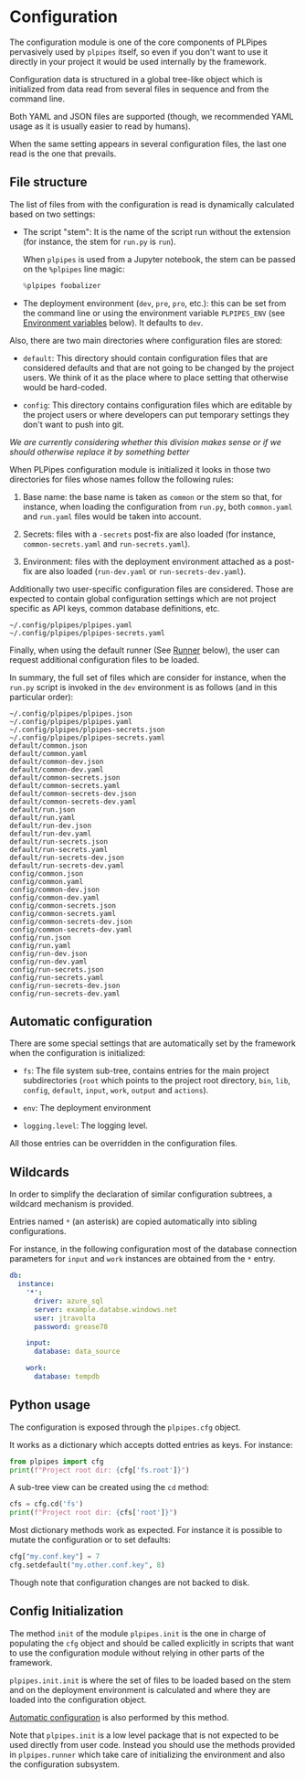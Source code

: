 # Configuration

The configuration module is one of the core components of PLPipes
pervasively used by `plpipes` itself, so even if you don't want to use
it directly in your project it would be used internally by the
framework.

Configuration data is structured in a global tree-like object which is
initialized from data read from several files in sequence and from the
command line.

Both YAML and JSON files are supported (though, we recommended YAML
usage as it is usually easier to read by humans).

When the same setting appears in several configuration files, the last
one read is the one that prevails.

## File structure

The list of files from with the configuration is read is dynamically
calculated based on two settings:

* The script "stem": It is the name of the script run without the
    extension (for instance, the stem for `run.py` is `run`).

    When `plpipes` is used from a Jupyter notebook, the stem can be
    passed on the `%plpipes` line magic:

    ```python
    %plpipes foobalizer
    ```

- The deployment environment (`dev`, `pre`, `pro`, etc.): this can be
    set from the command line or using the environment variable
    `PLPIPES_ENV` (see [Environment variables](#Environment-variables)
    below). It defaults to `dev`.

Also, there are two main directories where configuration files are
stored:

- `default`: This directory should contain configuration files that
    are considered defaults and that are not going to be changed by the
    project users. We think of it as the place where to place setting
    that otherwise would be hard-coded.

- `config`: This directory contains configuration files which are
    editable by the project users or where developers can put temporary
    settings they don't want to push into git.

*We are currently considering whether this division makes sense or if
we should otherwise replace it by something better*

When PLPipes configuration module is initialized it looks in those two
directories for files whose names follow the following rules:

1. Base name: the base name is taken as `common` or the stem so that,
    for instance, when loading the configuration from `run.py`, both
    `common.yaml` and `run.yaml` files would be taken into account.

2. Secrets: files with a `-secrets` post-fix are also loaded (for
    instance, `common-secrets.yaml` and `run-secrets.yaml`).

2. Environment: files with the deployment environment attached as a
    post-fix are also loaded (`run-dev.yaml` or `run-secrets-dev.yaml`).

Additionally two user-specific configuration files are
considered. Those are expected to contain global configuration
settings which are not project specific as API keys, common database
definitions, etc.

```
~/.config/plpipes/plpipes.yaml
~/.config/plpipes/plpipes-secrets.yaml
```

Finally, when using the default runner (See [Runner](#Runner) below),
the user can request additional configuration files to be loaded.

In summary, the full set of files which are consider for instance,
when the `run.py` script is invoked in the `dev` environment is as
follows (and in this particular order):

```
~/.config/plpipes/plpipes.json
~/.config/plpipes/plpipes.yaml
~/.config/plpipes/plpipes-secrets.json
~/.config/plpipes/plpipes-secrets.yaml
default/common.json
default/common.yaml
default/common-dev.json
default/common-dev.yaml
default/common-secrets.json
default/common-secrets.yaml
default/common-secrets-dev.json
default/common-secrets-dev.yaml
default/run.json
default/run.yaml
default/run-dev.json
default/run-dev.yaml
default/run-secrets.json
default/run-secrets.yaml
default/run-secrets-dev.json
default/run-secrets-dev.yaml
config/common.json
config/common.yaml
config/common-dev.json
config/common-dev.yaml
config/common-secrets.json
config/common-secrets.yaml
config/common-secrets-dev.json
config/common-secrets-dev.yaml
config/run.json
config/run.yaml
config/run-dev.json
config/run-dev.yaml
config/run-secrets.json
config/run-secrets.yaml
config/run-secrets-dev.json
config/run-secrets-dev.yaml
```

## Automatic configuration

There are some special settings that are automatically set by the
framework when the configuration is initialized:

- `fs`: The file system sub-tree, contains entries for the main project
    subdirectories (`root` which points to the project root directory,
    `bin`, `lib`, `config`, `default`, `input`, `work`, `output` and
    `actions`).

- `env`: The deployment environment

- `logging.level`: The logging level.

All those entries can be overridden in the configuration files.

## Wildcards

In order to simplify the declaration of similar configuration
subtrees, a wildcard mechanism is provided.

Entries named `*` (an asterisk) are copied automatically into sibling
configurations.

For instance, in the following configuration most of the database
connection parameters for `input` and `work` instances are obtained
from the `*` entry.

```yaml
db:
  instance:
    '*':
      driver: azure_sql
      server: example.databse.windows.net
      user: jtravolta
      password: grease78

    input:
      database: data_source

    work:
      database: tempdb
```

## Python usage

The configuration is exposed through the `plpipes.cfg` object.

It works as a dictionary which accepts dotted entries as keys. For
instance:

```python
from plpipes import cfg
print(f"Project root dir: {cfg['fs.root']}")
```

A sub-tree view can be created using the `cd` method:

```python
cfs = cfg.cd('fs')
print(f"Project root dir: {cfs['root']}")
```

Most dictionary methods work as expected. For instance it is possible
to mutate the configuration or to set defaults:

```python
cfg["my.conf.key"] = 7
cfg.setdefault("my.other.conf.key", 8)
```

Though note that configuration changes are not backed to disk.

## Config Initialization

The method `init` of the module `plpipes.init` is the one in charge of
populating the `cfg` object and should be called explicitly in scripts
that want to use the configuration module without relying in other
parts of the framework.

`plpipes.init.init` is where the set of files to be loaded based on
the stem and on the deployment environment is calculated and where
they are loaded into the configuration object.

[Automatic configuration](#automatic-configuration) is also performed by
this method.

Note that `plpipes.init` is a low level package that is not expected
to be used directly from user code. Instead you should use the methods
provided in `plpipes.runner` which take care of initializing the
environment and also the configuration subsystem.
